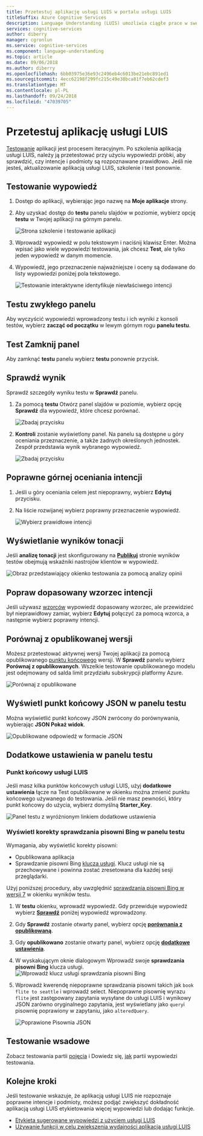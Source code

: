 ```yaml
---
title: Przetestuj aplikację usługi LUIS w portalu usługi LUIS
titleSuffix: Azure Cognitive Services
description: Language Understanding (LUIS) umożliwia ciągłe prace w swojej aplikacji, aby dostosować go i zwiększyć jej interpretacji języka.
services: cognitive-services
author: diberry
manager: cgronlun
ms.service: cognitive-services
ms.component: language-understanding
ms.topic: article
ms.date: 09/06/2018
ms.author: diberry
ms.openlocfilehash: 6bb03975e36e93c2496eb4c6013be21ebc891ed1
ms.sourcegitcommit: 4ecc62198f299fc215c49e38bca81f7eb62cdef3
ms.translationtype: MT
ms.contentlocale: pl-PL
ms.lasthandoff: 09/24/2018
ms.locfileid: "47039705"
---
```

# <a name="test-your-luis-app"></a>Przetestuj aplikację usługi LUIS
<a name="train-your-app"></a>
[Testowanie](luis-concept-test.md) aplikacji jest procesem iteracyjnym. Po szkolenia aplikacją usługi LUIS, należy ją przetestować przy użyciu wypowiedzi próbki, aby sprawdzić, czy intencje i podmioty są rozpoznawane prawidłowo. Jeśli nie jesteś, aktualizowanie aplikacją usługi LUIS, szkolenie i test ponownie. 

<!-- anchors for H2 name changes -->
<a name="test-your-app"></a>
<a name="access-the-test-page"></a>
<a name="luis-interactive-testing"></a>
## <a name="test-an-utterance"></a>Testowanie wypowiedź

1. Dostęp do aplikacji, wybierając jego nazwę na **Moje aplikacje** strony. 

2. Aby uzyskać dostęp do **testu** panelu slajdów w poziomie, wybierz opcję **testu** w Twojej aplikacji na górnym panelu.

    ![Strona szkolenie i testowanie aplikacji](./media/luis-how-to-interactive-test/test.png)

3. Wprowadź wypowiedź w polu tekstowym i naciśnij klawisz Enter. Można wpisać jako wiele wypowiedzi testowania, jak chcesz **Test**, ale tylko jeden wypowiedź w danym momencie.

4. Wypowiedź, jego przeznaczenie najważniejsze i oceny są dodawane do listy wypowiedzi poniżej pola tekstowego.

    ![Testowanie interaktywne identyfikuje niewłaściwego intencji](./media/luis-how-to-interactive-test/test-weather-1.png)

## <a name="clear-test-panel"></a>Testu zwykłego panelu
Aby wyczyścić wypowiedzi wprowadzony testu i ich wyniki z konsoli testów, wybierz **zacząć od początku** w lewym górnym rogu **panelu testu**. 

## <a name="close-test-panel"></a>Test Zamknij panel
Aby zamknąć **testu** panelu wybierz **testu** ponownie przycisk.

## <a name="inspect-score"></a>Sprawdź wynik
Sprawdź szczegóły wyniku testu w **Sprawdź** panelu. 
 
1. Za pomocą **testu** Otwórz panel slajdów w poziomie, wybierz opcję **Sprawdź** dla wypowiedź, które chcesz porównać. 

    ![Zbadaj przycisku](./media/luis-how-to-interactive-test/inspect.png)

2. **Kontroli** zostanie wyświetlony panel. Na panelu są dostępne u góry oceniania przeznaczenie, a także żadnych określonych jednostek. Zespół przedstawia wynik wybranego wypowiedź.

    ![Zbadaj przycisku](./media/luis-how-to-interactive-test/inspect-panel.png)

## <a name="correct-top-scoring-intent"></a>Poprawne górnej oceniania intencji

1. Jeśli u góry oceniania celem jest niepoprawny, wybierz **Edytuj** przycisku.

2.  Na liście rozwijanej wybierz poprawny przeznaczenie wypowiedź.

    ![Wybierz prawidłowe intencji](./media/luis-how-to-interactive-test/intent-select.png)

## <a name="view-sentiment-results"></a>Wyświetlanie wyników tonacji

Jeśli **analizę tonacji** jest skonfigurowany na **[Publikuj](luis-how-to-publish-app.md#enable-sentiment-analysis)** stronie wyników testów obejmują wskaźniki nastrojów klientów w wypowiedź. 

![Obraz przedstawiający okienko testowania za pomocą analizy opinii](./media/luis-how-to-interactive-test/sentiment.png)

## <a name="correct-matched-patterns-intent"></a>Popraw dopasowany wzorzec intencji
Jeśli używasz [wzorców](luis-concept-patterns.md) wypowiedź dopasowany wzorzec, ale przewidzieć był nieprawidłowy zamiar, wybierz **Edytuj** połączyć za pomocą wzorca, a następnie wybierz poprawny intencji.

## <a name="compare-with-published-version"></a>Porównaj z opublikowanej wersji
Możesz przetestować aktywnej wersji Twojej aplikacji za pomocą opublikowanego [punktu końcowego](luis-glossary.md#endpoint) wersji. W **Sprawdź** panelu wybierz **Porównaj z opublikowanych**. Wszelkie testowanie opublikowanego modelu jest odejmowany od salda limit przydziału subskrypcji platformy Azure. 

![Porównaj z opublikowane](./media/luis-how-to-interactive-test/inspect-panel-compare.png)

## <a name="view-endpoint-json-in-test-panel"></a>Wyświetl punkt końcowy JSON w panelu testu
Można wyświetlić punkt końcowy JSON zwrócony do porównywania, wybierając **JSON Pokaż widok**.

![Opublikowane odpowiedź w formacie JSON](./media/luis-how-to-interactive-test/inspect-panel-compare-json.png)

<!--Service name is 'Bing Spell Check v7 API' in the portal-->
## <a name="additional-settings-in-test-panel"></a>Dodatkowe ustawienia w panelu testu

### <a name="luis-endpoint"></a>Punkt końcowy usługi LUIS
Jeśli masz kilka punktów końcowych usługi LUIS, użyj **dodatkowe ustawienia** łącze na Test opublikowane w okienku można zmienić punktu końcowego używanego do testowania. Jeśli nie masz pewności, który punkt końcowy do użycia, wybierz domyślną **Starter_Key**. 

![Panel testu z wyróżnionym linkiem dodatkowe ustawienia](./media/luis-how-to-interactive-test/interactive-with-spell-check-service-key.png)


### <a name="view-bing-spell-check-corrections-in-test-panel"></a>Wyświetl korekty sprawdzania pisowni Bing w panelu testu
Wymagania, aby wyświetlić korekty pisowni: 

* Opublikowana aplikacja
* Sprawdzanie pisowni Bing [klucza usługi](https://azure.microsoft.com/try/cognitive-services/?api=spellcheck-api). Klucz usługi nie są przechowywane i powinna zostać zresetowana dla każdej sesji przeglądarki. 

Użyj poniższej procedury, aby uwzględnić [sprawdzania pisowni Bing w wersji 7](https://azure.microsoft.com/services/cognitive-services/spell-check/) w okienku wyników testu. 

1. W **testu** okienku, wprowadź wypowiedź. Gdy przewiduje wypowiedź wybierz **[Sprawdź](#inspect-score)** poniżej wypowiedź wprowadzony. 

2. Gdy **Sprawdź** zostanie otwarty panel, wybierz opcję  **[porównania z opublikowaną](#compare-with-published-version)**. 

3. Gdy **opublikowano** zostanie otwarty panel, wybierz opcję  **[dodatkowe ustawienia](#additional-settings-in-test-panel)**.

4. W wyskakującym oknie dialogowym Wprowadź swoje **sprawdzania pisowni Bing** klucza usługi. 
    ![Wprowadź klucz usługi sprawdzania pisowni Bing](./media/luis-how-to-interactive-test/interactive-with-spell-check-service-key.png)

5. Wprowadź kwerendę niepoprawne sprawdzania pisowni takich jak `book flite to seattle` i wprowadź select. Niepoprawne pisownię wyrazu `flite` jest zastępowany zapytania wysyłane do usługi LUIS i wynikowy JSON zarówno oryginalnego zapytania, jest wyświetlany jako `query`i pisownię poprawiony w zapytaniu, jako `alteredQuery`.

    ![Poprawione Pisownia JSON](./media/luis-how-to-interactive-test/interactive-with-spell-check-results.png)

<a name="json-file-with-no-duplicates"></a>
<a name="import-a-dataset-file-for-batch-testing"></a>
<a name="export-rename-delete-or-download-dataset"></a>
<a name="run-a-batch-test-on-your-trained-app"></a>
<a name="access-batch-test-result-details-in-a-visualized-view"></a>
<a name="filter-chart-results-by-intent-or-entity"></a>
<a name="investigate-false-sections"></a>
<a name="view single-point utterance data"></a>
<a name="relabel-utterances-and-retrain"></a>
<a name="false-test-results"></a>
## <a name="batch-testing"></a>Testowanie wsadowe
Zobacz testowania partii [pojęcia](luis-concept-batch-test.md) i Dowiedz się, [jak](luis-how-to-batch-test.md) partii wypowiedzi testowania.

## <a name="next-steps"></a>Kolejne kroki

Jeśli testowanie wskazuje, że aplikacją usługi LUIS nie rozpoznaje poprawne intencje i podmioty, możesz podjąć zwiększyć dokładność aplikacją usługi LUIS etykietowania więcej wypowiedzi lub dodając funkcje. 

* [Etykieta sugerowane wypowiedzi z użyciem usługi LUIS](luis-how-to-review-endoint-utt.md) 
* [Używanie funkcji w celu zwiększenia wydajności aplikacją usługi LUIS](luis-how-to-add-features.md) 
